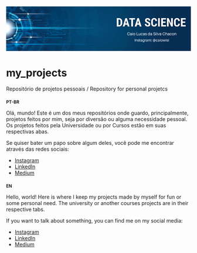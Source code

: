 <p align="center">
  <img src="wallpaper.png" >
</p>


# my_projects
Repositório de projetos pessoais / Repository for personal projetcs 

<sub>**PT-BR**</sub>

Olá, mundo! Este é um dos meus repositórios onde guardo, principalmente, projetos feitos por mim, seja por diversão ou alguma necessidade pessoal. Os projetos feitos pela Universidade ou por Cursos estão em suas respectivas abas.

Se quiser bater um papo sobre algum deles, você pode me encontrar através das redes sociais:
* [Instagram](https://www.instagram.com/caiowisi/)
* [LinkedIn](https://www.linkedin.com/in/caiolchacon/)
* [Medium](https://medium.com/@caiochacon)

<sub>**EN**</sub> 

Hello, world! Here is where I keep my projects made by myself for fun or some personal need. The university or another courses projects are in their respective tabs.

If you want to talk about something, you can find me on my social media: 
* [Instagram](https://www.instagram.com/caiowisi/)
* [LinkedIn](https://www.linkedin.com/in/caiolchacon/)
* [Medium](https://medium.com/@caiochacon)
